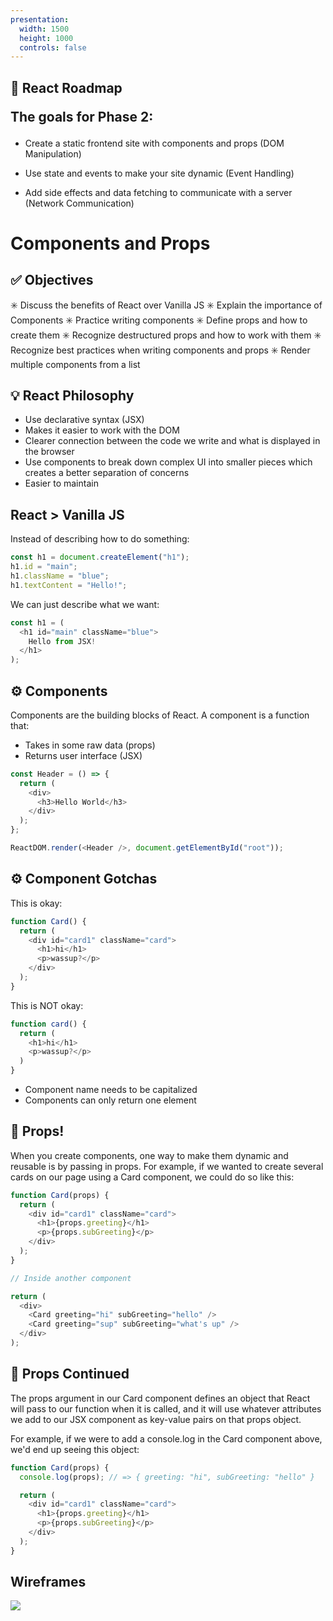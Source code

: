 ```yaml
---
presentation:
  width: 1500
  height: 1000
  controls: false
---
```


<!-- slide -->

<h2> 🚗 React Roadmap

The goals for Phase 2: </h2>

- Create a static frontend site with components and props (DOM Manipulation)

- Use state and events to make your site dynamic (Event Handling)

- Add side effects and data fetching to communicate with a server (Network Communication)

<!-- slide -->

<h1> Components and Props </h1>

<!-- slide -->

<h2> ✅ Objectives </h2>

✳️ Discuss the benefits of React over Vanilla JS
✳️ Explain the importance of Components
✳️ Practice writing components
✳️ Define props and how to create them
✳️ Recognize destructured props and how to work with them
✳️ Recognize best practices when writing components and props
✳️ Render multiple components from a list

<!-- slide -->

<h2> 💡 React Philosophy </h2>

- Use declarative syntax (JSX)
- Makes it easier to work with the DOM
- Clearer connection between the code we write and what is displayed in the browser
- Use components to break down complex UI into smaller pieces which creates a better separation of concerns
- Easier to maintain

<!-- slide -->

<h2> React > Vanilla JS </h2>

Instead of describing how to do something:

```js
const h1 = document.createElement("h1");
h1.id = "main";
h1.className = "blue";
h1.textContent = "Hello!";
```

We can just describe what we want:

```js
const h1 = (
  <h1 id="main" className="blue">
    Hello from JSX!
  </h1>
);
```

<!-- slide -->

<h2> ⚙️ Components </h2>

<p>

Components are the building blocks of React. A component is a function that:

- Takes in some raw data (props)
- Returns user interface (JSX)

</p>

```js
const Header = () => {
  return (
    <div>
      <h3>Hello World</h3>
    </div>
  );
};

ReactDOM.render(<Header />, document.getElementById("root"));
```

<!-- slide -->

<h2> ⚙️ Component Gotchas </h2>

This is okay:

```js
function Card() {
  return (
    <div id="card1" className="card">
      <h1>hi</h1>
      <p>wassup?</p>
    </div>
  );
}
```

This is NOT okay:

```js
function card() {
  return (
    <h1>hi</h1>
    <p>wassup?</p>
  )
}
```

- Component name needs to be capitalized
- Components can only return one element

<!-- slide -->

<h2> 🎩 Props! </h2>

When you create components, one way to make them dynamic and reusable is by passing in props. For example, if we wanted to create several cards on our page using a Card component, we could do so like this:

```js
function Card(props) {
  return (
    <div id="card1" className="card">
      <h1>{props.greeting}</h1>
      <p>{props.subGreeting}</p>
    </div>
  );
}

// Inside another component

return (
  <div>
    <Card greeting="hi" subGreeting="hello" />
    <Card greeting="sup" subGreeting="what's up" />
  </div>
);
```

<!-- slide -->

<h2> 🎩 Props Continued </h2>

The props argument in our Card component defines an object that React will pass to our function when it is called, and it will use whatever attributes we add to our JSX component as key-value pairs on that props object.

For example, if we were to add a console.log in the Card component above, we'd end up seeing this object:

```js
function Card(props) {
  console.log(props); // => { greeting: "hi", subGreeting: "hello" }

  return (
    <div id="card1" className="card">
      <h1>{props.greeting}</h1>
      <p>{props.subGreeting}</p>
    </div>
  );
}
```

<!-- slide -->

<h2> Wireframes </h2>

<img src="https://res.cloudinary.com/dnocv6uwb/image/upload/v1643721399/wireframe_bfc35e.png">